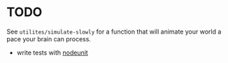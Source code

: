 # TODO
See `utilites/simulate-slowly` for a function that will animate your world a pace your brain can process.
* write tests with [nodeunit](https://github.com/caolan/nodeunit)